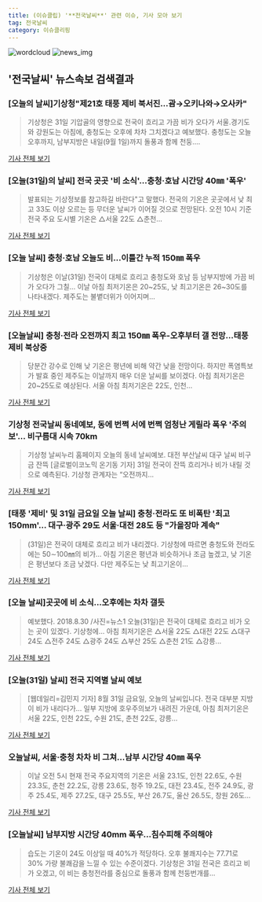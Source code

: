 ```yaml
---
title: (이슈클립) '**전국날씨**' 관련 이슈, 기사 모아 보기
tag: 전국날씨
category: 이슈클리핑
---
```

![wordcloud](https://s3.ap-northeast-2.amazonaws.com/lyrics101-wordcloud/2018-08-31-1535665603.png)
![news_img](https://user-images.githubusercontent.com/42597476/44507050-1206f400-a6e4-11e8-8d98-7ffbfebb353f.png)
## **'**전국날씨**'** 뉴스속보 검색결과
### [오늘의 날씨]기상청"제21호 태풍 제비 북서진...괌→오키나와→오사카"

>기상청은 31일 기압골의 영향으로 전국이 흐리고 가끔 비가 오다가 서울.경기도와 강원도는 아침에, 충청도는 오후에 차차 그치겠다고 예보했다. 충청도는 오늘 오후까지, 남부지방은 내일(9월 1일)까지 돌풍과 함께 천둥....

<a href="http://www.kookje.co.kr/news2011/asp/newsbody.asp?code=0300&key=20180831.99099014519" target="_blank">기사 전체 보기</a>

### [오늘(31일)의 날씨] 전국 곳곳 '비 소식'…충청·호남 시간당 40㎜ '폭우'

>발표되는 기상정보를 참고하길 바란다"고 말했다. 전국의 기온은 곳곳에서 낮 최고 33도 이상 오르는 등 무더운 날씨가 이어질 것으로 전망된다. 오전 10시 기준 전국 주요 도시별 기온은 △서울 22도 △춘천...

<a href="http://daily.hankooki.com/lpage/society/201808/dh20180831010013137820.htm" target="_blank">기사 전체 보기</a>

### [오늘 날씨] 충청·호남 오늘도 비…이틀간 누적 150㎜ 폭우

>기상청은 이날(31일) 전국이 대체로 흐리고 충청도와 호남 등 남부지방에 가끔 비가 오다가 그칠... 이날 아침 최저기온은 20~25도, 낮 최고기온은 26~30도를 나타내겠다. 제주도는 불볕더위가 이어지며...

<a href="http://news1.kr/articles/?3413397" target="_blank">기사 전체 보기</a>

### [오늘날씨] 충청·전라 오전까지 최고 150㎜ 폭우-오후부터 갤 전망…태풍 제비 북상중

>당분간 강수로 인해 낮 기온은 평년에 비해 약간 낮을 전망이다. 하지만 폭염특보가 발효 중인 제주도는 이날까지 매우 더운 날씨를 보이겠다. 아침 최저기온은 20~25도로 예상된다. 서울 아침 최저기온은 22도, 인천...

<a href="http://www.econonews.co.kr/news/articleView.html?idxno=34518" target="_blank">기사 전체 보기</a>

### 기상청 **전국날씨** 동네예보, 동에 번쩍 서에 번쩍 엄청난 게릴라 폭우 '주의보'... 비구름대 시속 70km

>기상청 날씨누리 홈페이지 오늘의 동네 날씨예보. 대전 부산날씨 대구 날씨 비구금 잔뜩 [글로벌이코노믹 온기동 기자] 31일 전국이 잔뜩 흐리거나 비가 내릴 것으로 예측된다. 기상청 관계자는 “오전까지...

<a href="http://www.g-enews.com/ko-kr/news/article/news_all/2018083106160936654e4869c120_1/article.html" target="_blank">기사 전체 보기</a>

### [태풍 '제비' 및 31일 금요일 오늘 날씨] 충청·전라도 또 비폭탄 '최고 150mm'… 대구·광주 29도 서울·대전 28도 등 "가을장마 계속"

>(31일)은 전국이 대체로 흐리고 비가 내리겠다. 기상청에 따르면 충청도와 전라도에는 50∼100㎜의 비가... 아침 기온은 평년과 비슷하거나 조금 높겠고, 낮 기온은 평년보다 조금 낮겠다. 다만 제주도는 낮 최고기온이...

<a href="http://www.topdaily.kr/news/articleView.html?idxno=55050" target="_blank">기사 전체 보기</a>

### [오늘 날씨]곳곳에 비 소식…오후에는 차차 갤듯

>예보했다. 2018.8.30 /사진=뉴스1 오늘(31일)은 전국이 대체로 흐리고 비가 오는 곳이 있겠다. 기상청에... 아침 최저기온은 △서울 22도 △대전 22도 △대구 24도 △전주 24도 △광주 24도 △부산 25도 △춘천 21도 △강릉...

<a href="http://news.mt.co.kr/mtview.php?no=2018083016115544318" target="_blank">기사 전체 보기</a>

### [오늘(31일) 날씨] 전국 지역별 날씨 예보

>[웹데일리=김민지 기자] 8월 31일 금요일, 오늘의 날씨입니다. 전국 대부분 지방이 비가 내리다가... 일부 지방에 호우주의보가 내려진 가운데, 아침 최저기온은 서울 22도, 인천 22도, 수원 21도, 춘천 22도, 강릉...

<a href="http://www.webdaily.co.kr/view.php?ud=201808310620038080c20b99c3d6_7" target="_blank">기사 전체 보기</a>

### 오늘날씨, 서울·충청 차차 비 그쳐…남부 시간당 40㎜ 폭우

>이날 오전 5시 현재 전국 주요지역의 기온은 서울 23.1도, 인천 22.6도, 수원 23.3도, 춘천 22.2도, 강릉 23.6도, 청주 19.2도, 대전 23.4도, 전주 24.9도, 광주 25.4도, 제주 27.2도, 대구 25.5도, 부산 26.7도, 울산 26.5도, 창원 26도...

<a href="http://news.mk.co.kr/newsRead.php?year=2018&no=547960" target="_blank">기사 전체 보기</a>

### [오늘날씨] 남부지방 시간당 40mm 폭우…침수피해 주의해야

>습도는 기온이 24도 이상일 때 40%가 적당하다. 오후 불쾌지수는 77.71로 30% 가량 불쾌감을 느낄 수 있는 수준이겠다. 기상청은 31일 전국은 흐리고 비가 오겠고, 이 비는 충청전라를 중심으로 돌풍과 함께 천둥번개를...

<a href="http://www.econovill.com/news/articleView.html?idxno=345072" target="_blank">기사 전체 보기</a>


